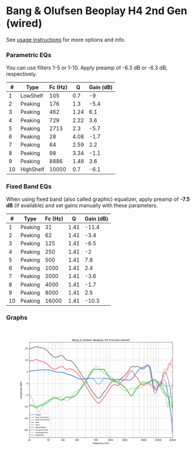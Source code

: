 # Bang & Olufsen Beoplay H4 2nd Gen (wired)
See [usage instructions](https://github.com/jaakkopasanen/AutoEq#usage) for more options and info.

### Parametric EQs
You can use filters 1-5 or 1-10. Apply preamp of -6.3 dB or -6.3 dB, respectively.

|   # | Type      |   Fc (Hz) |    Q |   Gain (dB) |
|-----|-----------|-----------|------|-------------|
|   1 | LowShelf  |       105 | 0.7  |        -9   |
|   2 | Peaking   |       176 | 1.3  |        -5.4 |
|   3 | Peaking   |       462 | 1.24 |         6.1 |
|   4 | Peaking   |       729 | 2.22 |         3.6 |
|   5 | Peaking   |      2713 | 2.3  |        -5.7 |
|   6 | Peaking   |        28 | 4.08 |        -1.7 |
|   7 | Peaking   |        64 | 2.59 |         2.2 |
|   8 | Peaking   |        98 | 3.34 |        -1.1 |
|   9 | Peaking   |      8886 | 1.48 |         3.6 |
|  10 | HighShelf |     10000 | 0.7  |        -6.1 |

### Fixed Band EQs
When using fixed band (also called graphic) equalizer, apply preamp of **-7.5 dB** (if available) and set gains manually with these parameters.

|   # | Type    |   Fc (Hz) |    Q |   Gain (dB) |
|-----|---------|-----------|------|-------------|
|   1 | Peaking |        31 | 1.41 |       -11.4 |
|   2 | Peaking |        62 | 1.41 |        -3.4 |
|   3 | Peaking |       125 | 1.41 |        -6.5 |
|   4 | Peaking |       250 | 1.41 |        -2   |
|   5 | Peaking |       500 | 1.41 |         7.8 |
|   6 | Peaking |      1000 | 1.41 |         2.4 |
|   7 | Peaking |      2000 | 1.41 |        -3.6 |
|   8 | Peaking |      4000 | 1.41 |        -1.7 |
|   9 | Peaking |      8000 | 1.41 |         2.5 |
|  10 | Peaking |     16000 | 1.41 |       -10.3 |

### Graphs
![](./Bang%20&%20Olufsen%20Beoplay%20H4%202nd%20Gen%20(wired).png)

